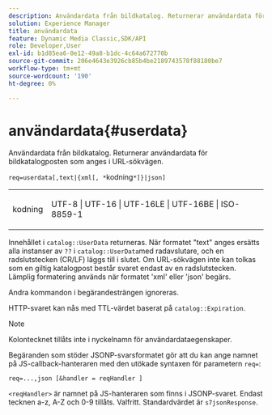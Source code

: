 ```yaml
---
description: Användardata från bildkatalog. Returnerar användardata för bildkatalogposten som anges i URL-sökvägen.
solution: Experience Manager
title: användardata
feature: Dynamic Media Classic,SDK/API
role: Developer,User
exl-id: b1d85ea6-0e12-49a8-b1dc-4c64a672770b
source-git-commit: 206e4643e3926cb85b4be2189743578f88180be7
workflow-type: tm+mt
source-wordcount: '190'
ht-degree: 0%

---
```


# användardata{#userdata}

Användardata från bildkatalog. Returnerar användardata för bildkatalogposten som anges i URL-sökvägen.

`req=userdata[,text|{xml[, *`kodning`*]}|json]`

<table id="simpletable_F9D94C83865F4216BCF7987C32FACC46"> 
 <tr class="strow"> 
  <td class="stentry"> <p><span class="varname"> kodning</span> </p> </td> 
  <td class="stentry"> <p><span class="codeph"> UTF-8 | UTF-16 | UTF-16LE | UTF-16BE | ISO-8859-1</span> </p></td> 
 </tr> 
</table>

Innehållet i `catalog::UserData` returneras. När formatet &quot;text&quot; anges ersätts alla instanser av `??` i `catalog::UserData`med radavslutare, och en radslutstecken (CR/LF) läggs till i slutet. Om URL-sökvägen inte kan tolkas som en giltig katalogpost består svaret endast av en radslutstecken. Lämplig formatering används när formatet &#39;xml&#39; eller &#39;json&#39; begärs.

Andra kommandon i begärandesträngen ignoreras.

HTTP-svaret kan nås med TTL-värdet baserat på `catalog::Expiration`.

>[!NOTE]
>
>Kolontecknet tillåts inte i nyckelnamn för användardataegenskaper.

Begäranden som stöder JSONP-svarsformatet gör att du kan ange namnet på JS-callback-hanteraren med den utökade syntaxen för parametern `req=`:

`req=...,json [&handler = reqHandler ]`

`<reqHandler>` är namnet på JS-hanteraren som finns i JSONP-svaret. Endast tecknen a-z, A-Z och 0-9 tillåts. Valfritt. Standardvärdet är `s7jsonResponse`.
